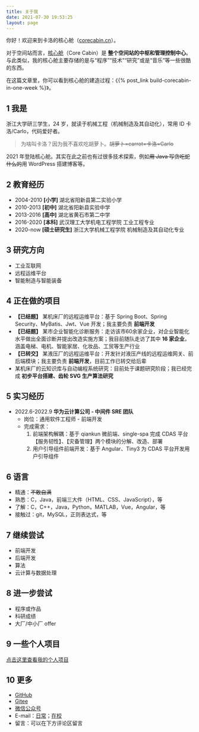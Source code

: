 ```yaml
---
title: 关于我
date: 2021-07-30 19:53:25
layout: page
---
```


你好！欢迎来到卡洛的核心舱（[corecabin.cn](https://corecabin.cn)）。

对于空间站而言，[核心舱](https://baike.baidu.com/item/%E5%A4%A9%E5%92%8C%E6%A0%B8%E5%BF%83%E8%88%B1)（Core Cabin）是 **整个空间站的中枢和管理控制中心**。与此类似，我的核心舱主要存储的是与“程序”“技术”“研究”或是“音乐”等一些很酷的东西。

在这篇文章里，你可以看到核心舱的建造过程：《{% post_link build-corecabin-in-one-week %}》。

## 1 我是

浙江大学研三学生，24 岁，就读于机械工程（机械制造及其自动化），常用 ID 卡洛/Carlo，代码爱好者。

> 为啥叫卡洛？因为我不喜欢吃胡萝卜。~~胡萝卜=carrot=卡洛=Carlo~~

2021 年登陆核心舱。其实在此之前也有过很多技术探索，例如~~用 Java 写贪吃蛇什么的~~用 WordPress 搭建博客等。

## 2 教育经历

- 2004-2010 **[小学]** 湖北省阳新县第二实验小学
- 2010-2013 **[初中]** 湖北省阳新县实验中学
- 2013-2016 **[高中]** 湖北省黄石市第二中学
- 2016-2020 **[本科]** 武汉理工大学机电工程学院 工业工程专业
- 2020-now **[硕士研究生]** 浙江大学机械工程学院 机械制造及其自动化专业

## 3 研究方向

- 工业互联网
- 远程运维平台
- 智能制造与智能装备

## 4 正在做的项目

- **【已结题】** 某机床厂的远程运维平台：基于 Spring Boot、Spring Security、MyBatis、Jwt、Vue 开发；我主要负责 **前端开发**
- **【已结题】** 某市企业智能化诊断服务：走访该市60余家企业，对企业智能化水平做出全面诊断并提出改造实施方案；我目前随队走访了其中 **16 家企业**，涵盖电梯、电机、智能家居、化妆品、工贸等生产行业
- **【已转交】** 某液压厂的远程运维平台：开发针对液压产线的远程运维网关、前后端模块；我主要负责 **前端开发**，目前工作已转交给后辈
- 某机床厂的云知识库与自动编程系统研究：目前处于课题研究阶段；我已经完成 **初步平台搭建、齿轮 SVG 生产算法研究**

## 5 实习经历

- 2022.6-2022.9 **华为云计算公司 - 中间件 SRE 团队**
  - 岗位：通用软件工程师 - 前端开发
  - 完成需求：
    1. 前端架构解耦：基于 qiankun 微前端、single-spa 完成 CDAS 平台【服务韧性】、【灾备管理】两个模块的分解、改造、部署
    2. 用户引导组件前端开发：基于 Angular、Tiny3 为 CDAS 平台开发用户引导组件

## 6 语言

- 精通：~~不敢自满~~
- 熟悉：C，Java，前端三大件（HTML、CSS、JavaScript），等
- 了解：C，C++，Java，Python，MATLAB，Vue，Angular，等
- 接触过：git，MySQL，正则表达式，等

## 7 继续尝试

- 前端开发
- 后端开发
- 算法
- 云计算与数据处理

## 8 进一步尝试

- 程序或作品
- 科研成绩
- 大厂/中小厂 offer

## 9 一些个人项目

[点击这里查看我的个人项目](/about/projects)

## 10 更多

- [GitHub](https://github.com/kaluojushi)
- [Gitee](https://gitee.com/kaluojushi)
- [微信公众号](/about/weixin_platform)
- E-mail：[日常](mailto:ma.zijian@qq.com)；[在校](mailto:mazijian@zju.edu.cn)
- 留言：可以在下方评论区留言

